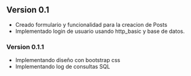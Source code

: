 ## Version 0.1

 * Creado formulario y funcionalidad para la creacion de Posts
 * Implementado login de usuario usando http_basic y base de datos.

### Version 0.1.1

 * Implementando diseño con bootstrap css
 * Implementando log de consultas SQL
